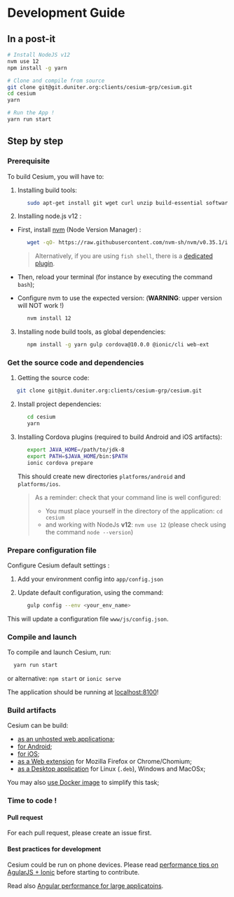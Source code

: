 # Development Guide

## In a post-it

```bash
# Install NodeJS v12
nvm use 12
npm install -g yarn 

# Clone and compile from source
git clone git@git.duniter.org:clients/cesium-grp/cesium.git
cd cesium
yarn

# Run the App !
yarn run start
```


## Step by step

### Prerequisite  

To build Cesium, you will have to: 
 
1. Installing build tools:
   ```bash
      sudo apt-get install git wget curl unzip build-essential software-properties-common ruby ruby-dev ruby-ffi gcc make
   ```

2. Installing node.js v12 :

  * First, install [nvm](https://github.com/nvm-sh/nvm) (Node Version Manager) :    
    ```bash
       wget -qO- https://raw.githubusercontent.com/nvm-sh/nvm/v0.35.1/install.sh | bash
    ```

    > Alternatively, if you are using `fish shell`, there is a [dedicated plugin](https://github.com/jorgebucaran/fish-nvm).

  * Then, reload your terminal (for instance by executing the command `bash`);

  * Configure nvm to use the expected version: (**WARNING**: upper version will NOT work !) 
    ```bash
       nvm install 12
    ```
      
3. Installing node build tools, as global dependencies:
   ```bash
      npm install -g yarn gulp cordova@10.0.0 @ionic/cli web-ext
   ```
   
### Get the source code and dependencies
   
1. Getting the source code:    
  ```bash
     git clone git@git.duniter.org:clients/cesium-grp/cesium.git
  ```
  
2. Install project dependencies:    
   ```bash
      cd cesium
      yarn
   ```

3. Installing Cordova plugins (required to build Android and iOS artifacts): 
   ```bash
      export JAVA_HOME=/path/to/jdk-8
      export PATH=$JAVA_HOME/bin:$PATH
      ionic cordova prepare
   ```

   This should create new directories `platforms/android` and `platforms/ios`.

   > As a reminder: check that your command line is well configured:
   > - You must place yourself in the directory of the application: `cd cesium`
   > - and working with NodeJs **v12**: `nvm use 12` (please check using the command `node --version`)
    

### Prepare configuration file

Configure Cesium default settings :
 
1. Add your environment config into `app/config.json`
   
2. Update default configuration, using the command:    
   ```bash
      gulp config --env <your_env_name> 
   ```

  This will update a configuration file `www/js/config.json`.
 
### Compile and launch

To compile and launch Cesium, run:
```bash
  yarn run start
```

or alternative: `npm start` or `ionic serve` 

The application should be running at [localhost:8100](http://localhost:8100)!


### Build artifacts 

Cesium can be build:
- [as an unhosted web applicationa](build_web.md);
- [for Android](build_android.md);
- [for iOS](build_ios.md);
- [as a Web extension](build_web_extension.md) for Mozilla Firefox or Chrome/Chomium;
- [as a Desktop application](build_desktop.md) for Linux (`.deb`), Windows and MacOSx;

You may also [use Docker image](build_docker.md) to simplify this task;   


### Time to code !

#### Pull request

For each pull request, please create an issue first.

#### Best practices for development

Cesium could be run on phone devices. Please read [performance tips on AgularJS + Ionic](http://julienrenaux.fr/2015/08/24/ultimate-angularjs-and-ionic-performance-cheat-sheet/)
before starting to contribute.

Read also [Angular performance for large applicatoins](https://www.airpair.com/angularjs/posts/angularjs-performance-large-applications). 
